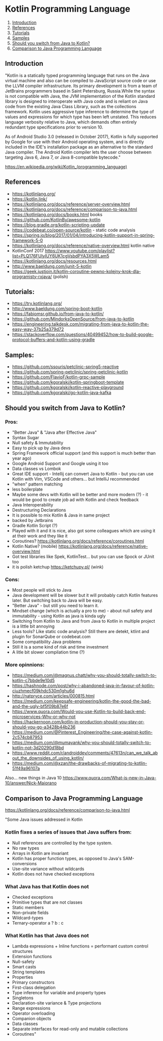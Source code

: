 # Kotlin Programming Language

1. [Introduction](#introduction)
2. [References](#references)
3. [Tutorials](#tutorials)
4. [Samples](#samples)
5. [Should you switch from Java to Kotlin?](#should-you-switch-from-java-to-kotlin)
6. [Comparison to Java Programming Language](#comparison-to-java-programming-language)


## Introduction

"Kotlin is a statically typed programming language that runs on the Java virtual machine and also can be compiled to JavaScript source code or use the LLVM compiler infrastructure. Its primary development is from a team of JetBrains programmers based in Saint Petersburg, Russia.While the syntax is not compatible with Java, the JVM implementation of the Kotlin standard library is designed to interoperate with Java code and is reliant on Java code from the existing Java Class Library, such as the collections framework. Kotlin uses aggressive type inference to determine the type of values and expressions for which type has been left unstated. This reduces language verbosity relative to Java, which demands often entirely redundant type specifications prior to version 10.

As of Android Studio 3.0 (released in October 2017), Kotlin is fully supported by Google for use with their Android operating system, and is directly included in the IDE's installation package as an alternative to the standard Java compiler. The Android Kotlin compiler lets the user choose between targeting Java 6, Java 7, or Java 8-compatible bytecode."

https://en.wikipedia.org/wiki/Kotlin_(programming_language)

## References

* https://kotlinlang.org/
* https://kotlin.link/
* https://kotlinlang.org/docs/reference/server-overview.html
* https://kotlinlang.org/docs/reference/comparison-to-java.html
* https://kotlinlang.org/docs/books.html books
* https://github.com/KotlinBy/awesome-kotlin
* https://blog.gradle.org/kotlin-scripting-update
* https://codebeat.co/open-source/kotlin - static code analysis
* https://spring.io/blog/2017/01/04/introducing-kotlin-support-in-spring-framework-5-0
* https://kotlinlang.org/docs/reference/native-overview.html kotlin native
* KotlinConf 2017 https://www.youtube.com/playlist?list=PLQ176FUIyIUY6UK1cgVsbdPYA3X5WLam5
* https://kotlinlang.org/docs/resources.html
* http://www.baeldung.com/junit-5-kotlin
* https://geek.justjoin.it/kotlin-coroutine-pewno-kolejny-krok-dla-programisty-rxjava/ (polish)


## Tutorials:

* https://try.kotlinlang.org/
* http://www.baeldung.com/spring-boot-kotlin
* https://fabiomsr.github.io/from-java-to-kotlin/
* https://github.com/MindorksOpenSource/from-java-to-kotlin
* https://engineering.talkdesk.com/migrating-from-java-to-kotlin-the-easy-way-37b25a379d72
* https://stackoverflow.com/questions/40499452/how-to-build-google-protocol-buffers-and-kotlin-using-gradle


## Samples:

* https://github.com/ssouris/petclinic-spring5-reactive
* https://github.com/spring-petclinic/spring-petclinic-kotlin
* https://github.com/FlavioF/kotlin-grpc-sample
* https://github.com/kgoralski/kotlin-springboot-template
* https://github.com/kgoralski/kotlin-reactive-playground
* https://github.com/kgoralski/go-kotlin-java-kafka


## Should you switch from Java to Kotlin? 

### Pros:

* "Better Java" & "Java after Effective Java" 
* Syntax Sugar
* Null safety & Immutability
* Easy to pick up by Java devs
* Spring Framework official support (and this support is much better than year ago)
* Google Android Support and Google using it too
* Data classes vs Lombok
* Great IDE support - Intellij can convert Java to Kotlin - but you can use Kotlin with Vim, VSCode and others... but IntelliJ recommended
* "when" pattern matching
* less boilerplate
* Maybe some devs with Kotlin will be better and more modern (?) - it would be good to create job ad with Kotlin and check feedback
* Java Interoperability
* Destructuring Declarations
* It is possible to mix Kotlin & Java in same project
* backed by Jetbrains
* Gradle Kotlin Script (?)
* Played with it and it is nice, also got some colleagues which are using it at their work and they like it
* Coroutines? https://kotlinlang.org/docs/reference/coroutines.html
* Kotlin Native? (mobile) https://kotlinlang.org/docs/reference/native-overview.html
* Got test libraries like Spek, KotlinTest... but you can use Spock or JUnit too
* it is polish ketchup https://ketchupy.pl/ (wink)


### Cons: 

* Most people will stick to Java
* Java development will be slower but it will probably catch Kotlin features later. But switching back to Java will be easy.
* "Better Java" - but still you need to learn it.
* Mindset change (which is actually a pro to me) - about null safety and immutability - using Kotlin as java is kinda ugly
* Switching from Kotlin to Java and from Java to Kotlin in multiple project is a little bit annoying
* Less tools? Like static code analysis? Still there are detekt, ktlint and plugin for SonarQube or codebeat.com
* Some compatibility Java problems
* Still it is a some kind of risk and time investment
* A litle bit slower compilation time (?)

### More opinnions: 
* https://medium.com/@magnus.chatt/why-you-should-totally-switch-to-kotlin-c7bbde9e10d5
* https://hashnode.com/post/why-i-abandoned-java-in-favour-of-kotlin-ciuzhmecf09khdc530m1ghu6d
* http://natpryce.com/articles/000815.html
* https://medium.com/keepsafe-engineering/kotlin-the-good-the-bad-and-the-ugly-bf5f09b87e6f
* https://www.quora.com/Would-you-use-Kotlin-to-build-back-end-microservices-Why-or-why-not
* https://hackernoon.com/kotlin-in-production-should-you-stay-or-should-you-go-a3428b44b236
* https://medium.com/@Pinterest_Engineering/the-case-against-kotlin-2c574cb87953
* https://medium.com/@mumayank/why-you-should-totally-switch-to-kotlin-not-3d20290d18bd
* https://www.reddit.com/r/androiddev/comments/47613n/can_we_talk_about_the_downsides_of_using_kotlin/
* https://medium.com/@xzan/the-drawbacks-of-migrating-to-kotlin-51f49a96107a

Also... new things in Java 10 https://www.quora.com/What-is-new-in-Java-10/answer/Nick-Maiorano



## Comparison to Java Programming Language
https://kotlinlang.org/docs/reference/comparison-to-java.html

"Some Java issues addressed in Kotlin

### Kotlin fixes a series of issues that Java suffers from:
* Null references are controlled by the type system.
* No raw types
* Arrays in Kotlin are invariant
* Kotlin has proper function types, as opposed to Java's SAM-conversions
* Use-site variance without wildcards
* Kotlin does not have checked exceptions
### What Java has that Kotlin does not
* Checked exceptions
* Primitive types that are not classes
* Static members
* Non-private fields
* Wildcard-types
* Ternary-operator a ? b : c

### What Kotlin has that Java does not
* Lambda expressions + Inline functions = performant custom control structures
* Extension functions
* Null-safety
* Smart casts
* String templates
* Properties
* Primary constructors
* First-class delegation
* Type inference for variable and property types
* Singletons
* Declaration-site variance & Type projections
* Range expressions
* Operator overloading
* Companion objects
* Data classes
* Separate interfaces for read-only and mutable collections
* Coroutines"
